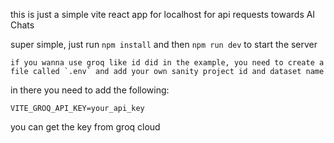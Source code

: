 this is just a simple vite react app for localhost for api requests towards AI Chats

super simple, just run `npm install` and then `npm run dev` to start the server
```
if you wanna use groq like id did in the example, you need to create a file called `.env` and add your own sanity project id and dataset name
```

in there you need to add the following:
```
VITE_GROQ_API_KEY=your_api_key
```
you can get the key from groq cloud
